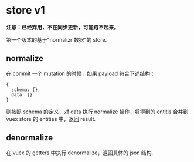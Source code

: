 # store v1

**注意：已经弃用，不在同步更新，可能跑不起来。**

第一个版本的基于"normalizr 数据"的 store.

## normalize

在 commit 一个 mutation 的时候，如果 payload 符合下述结构：

```
{
  schema: {},
  data: {}
}
```

则按照 schema 的定义，对 data 执行 normalize 操作，将得到的 entitis 合并到 vuex store 的 entities 中，返回 result.

## denormalize

在 vuex 的 getters 中执行 denormalize，返回具体的 json 结构.

